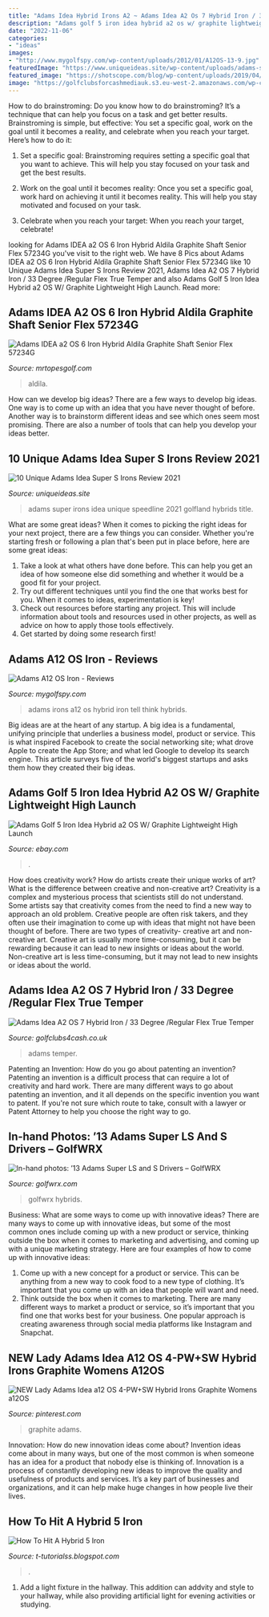```yaml
---
title: "Adams Idea Hybrid Irons A2 ~ Adams Idea A2 Os 7 Hybrid Iron / 33 Degree /regular Flex True Temper"
description: "Adams golf 5 iron idea hybrid a2 os w/ graphite lightweight high launch"
date: "2022-11-06"
categories:
- "ideas"
images:
- "http://www.mygolfspy.com/wp-content/uploads/2012/01/A12OS-13-9.jpg"
featuredImage: "https://www.uniqueideas.site/wp-content/uploads/adams-speedline-super-s-black-hybrids-on-sale-carls-golfland.jpg"
featured_image: "https://shotscope.com/blog/wp-content/uploads/2019/04/ironVhybrid.png"
image: "https://golfclubsforcashmediauk.s3.eu-west-2.amazonaws.com/wp-content/uploads/2021/06/16141355/Adams-Idea-A2-OS-7-Hybrid-Iron-33-Degree-Regular-Flex-True-Temper-ADSIDE013-184875253884-3-1536x1026.jpg"
---
```



How to do brainstroming:
Do you know how to do brainstroming? It’s a technique that can help you focus on a task and get better results. Brainstroming is simple, but effective: You set a specific goal, work on the goal until it becomes a reality, and celebrate when you reach your target. Here’s how to do it: 
1. Set a specific goal: Brainstroming requires setting a specific goal that you want to achieve. This will help you stay focused on your task and get the best results. 

2. Work on the goal until it becomes reality: Once you set a specific goal, work hard on achieving it until it becomes reality. This will help you stay motivated and focused on your task. 

3. Celebrate when you reach your target: When you reach your target, celebrate!

	

		
looking for Adams IDEA a2 OS 6 Iron Hybrid Aldila Graphite Shaft Senior Flex 57234G you've visit to the right web. We have 8 Pics about Adams IDEA a2 OS 6 Iron Hybrid Aldila Graphite Shaft Senior Flex 57234G like 10 Unique Adams Idea Super S Irons Review 2021, Adams Idea A2 OS 7 Hybrid Iron / 33 Degree /Regular Flex True Temper and also Adams Golf 5 Iron Idea Hybrid a2 OS W/ Graphite Lightweight High Launch. Read more:
		
    
## Adams IDEA A2 OS 6 Iron Hybrid Aldila Graphite Shaft Senior Flex 57234G

<img loading=lazy src="https://cdn2.bigcommerce.com/n-pktq5q/ghg13z/products/53018/images/1041725/57234g-adams-idea-a12-os-6-iron-hybrid-graphite-shaft-senior-flex-57234g__63560.1572612770.480.600.jpg?c=2" onerror="this.onerror=null;this.src='https://tse4.mm.bing.net/th?id=OIP.j7XLan8dv19IR6XanXuXNwHaHa&amp;pid=15.1';" alt="Adams IDEA a2 OS 6 Iron Hybrid Aldila Graphite Shaft Senior Flex 57234G">

_Source: mrtopesgolf.com_

>aldila. 

	

How can we develop big ideas?
There are a few ways to develop big ideas. One way is to come up with an idea that you have never thought of before. Another way is to brainstorm different ideas and see which ones seem most promising. There are also a number of tools that can help you develop your ideas better.

    
## 10 Unique Adams Idea Super S Irons Review 2021

<img loading=lazy src="https://www.uniqueideas.site/wp-content/uploads/adams-speedline-super-s-black-hybrids-on-sale-carls-golfland.jpg" onerror="this.onerror=null;this.src='https://tse2.mm.bing.net/th?id=OIP.OYGBG2lPCSS9UJYbONvARwHaHa&amp;pid=15.1';" alt="10 Unique Adams Idea Super S Irons Review 2021">

_Source: uniqueideas.site_

>adams super irons idea unique speedline 2021 golfland hybrids title. 

	

What are some great ideas?
When it comes to picking the right ideas for your next project, there are a few things you can consider. Whether you're starting fresh or following a plan that's been put in place before, here are some great ideas:
1. Take a look at what others have done before. This can help you get an idea of how someone else did something and whether it would be a good fit for your project. 
2. Try out different techniques until you find the one that works best for you. When it comes to ideas, experimentation is key! 
3. Check out resources before starting any project. This will include information about tools and resources used in other projects, as well as advice on how to apply those tools effectively. 
4. Get started by doing some research first!

    
## Adams A12 OS Iron - Reviews

<img loading=lazy src="http://www.mygolfspy.com/wp-content/uploads/2012/01/A12OS-13-9.jpg" onerror="this.onerror=null;this.src='https://tse4.mm.bing.net/th?id=OIP.-bGTXqE6Ofr7in40yaVmlQHaE6&amp;pid=15.1';" alt="Adams A12 OS Iron - Reviews">

_Source: mygolfspy.com_

>adams irons a12 os hybrid iron tell think hybrids. 

	

Big ideas are at the heart of any startup. A big idea is a fundamental, unifying principle that underlies a business model, product or service. This is what inspired Facebook to create the social networking site; what drove Apple to create the App Store; and what led Google to develop its search engine. This article surveys five of the world's biggest startups and asks them how they created their big ideas.

    
## Adams Golf 5 Iron Idea Hybrid A2 OS W/ Graphite Lightweight High Launch

<img loading=lazy src="http://i.ebayimg.com/images/i/252376157225-0-1/s-l1000.jpg" onerror="this.onerror=null;this.src='https://tse3.mm.bing.net/th?id=OIP.mLlnj08OJ5R-alJwyazZ9AHaJ4&amp;pid=15.1';" alt="Adams Golf 5 Iron Idea Hybrid a2 OS W/ Graphite Lightweight High Launch">

_Source: ebay.com_

>. 

	

How does creativity work? How do artists create their unique works of art? What is the difference between creative and non-creative art?
Creativity is a complex and mysterious process that scientists still do not understand. Some artists say that creativity comes from the need to find a new way to approach an old problem. Creative people are often risk takers, and they often use their imagination to come up with ideas that might not have been thought of before. There are two types of creativity- creative art and non-creative art. Creative art is usually more time-consuming, but it can be rewarding because it can lead to new insights or ideas about the world. Non-creative art is less time-consuming, but it may not lead to new insights or ideas about the world.

    
## Adams Idea A2 OS 7 Hybrid Iron / 33 Degree /Regular Flex True Temper

<img loading=lazy src="https://golfclubsforcashmediauk.s3.eu-west-2.amazonaws.com/wp-content/uploads/2021/06/16141355/Adams-Idea-A2-OS-7-Hybrid-Iron-33-Degree-Regular-Flex-True-Temper-ADSIDE013-184875253884-3-1536x1026.jpg" onerror="this.onerror=null;this.src='https://tse3.mm.bing.net/th?id=OIP.KZoWC5zn3JqdONvUHvuG5gHaE8&amp;pid=15.1';" alt="Adams Idea A2 OS 7 Hybrid Iron / 33 Degree /Regular Flex True Temper">

_Source: golfclubs4cash.co.uk_

>adams temper. 

	

Patenting an Invention: How do you go about patenting an invention?
Patenting an invention is a difficult process that can require a lot of creativity and hard work. There are many different ways to go about patenting an invention, and it all depends on the specific invention you want to patent. If you're not sure which route to take, consult with a lawyer or Patent Attorney to help you choose the right way to go.

    
## In-hand Photos: ’13 Adams Super LS And S Drivers – GolfWRX

<img loading=lazy src="https://www.golfwrx.com/wp-content/uploads/2012/12/Screen-Shot-2012-12-12-at-3.14.19-PM.png" onerror="this.onerror=null;this.src='https://tse3.mm.bing.net/th?id=OIP.X0uV37M--fqslKgh-LiR0wHaCo&amp;pid=15.1';" alt="In-hand photos: ’13 Adams Super LS and S Drivers – GolfWRX">

_Source: golfwrx.com_

>golfwrx hybrids. 

	

Business: What are some ways to come up with innovative ideas?
There are many ways to come up with innovative ideas, but some of the most common ones include coming up with a new product or service, thinking outside the box when it comes to marketing and advertising, and coming up with a unique marketing strategy. Here are four examples of how to come up with innovative ideas: 
1. Come up with a new concept for a product or service. This can be anything from a new way to cook food to a new type of clothing. It’s important that you come up with an idea that people will want and need. 
2. Think outside the box when it comes to marketing. There are many different ways to market a product or service, so it’s important that you find one that works best for your business. One popular approach is creating awareness through social media platforms like Instagram and Snapchat.

    
## NEW Lady Adams Idea A12 OS 4-PW+SW Hybrid Irons Graphite Womens A12OS

<img loading=lazy src="https://i.pinimg.com/originals/1f/f4/ed/1ff4ed14116f7737de4d31a3d3c09c41.jpg" onerror="this.onerror=null;this.src='https://tse2.mm.bing.net/th?id=OIP.3ubrrw1WCfwzah8rT8-8tAHaGr&amp;pid=15.1';" alt="NEW Lady Adams Idea a12 OS 4-PW+SW Hybrid Irons Graphite Womens a12OS">

_Source: pinterest.com_

>graphite adams. 

	

Innovation: How do new innovation ideas come about?
Invention ideas come about in many ways, but one of the most common is when someone has an idea for a product that nobody else is thinking of. Innovation is a process of constantly developing new ideas to improve the quality and usefulness of products and services. It’s a key part of businesses and organizations, and it can help make huge changes in how people live their lives.

    
## How To Hit A Hybrid 5 Iron

<img loading=lazy src="https://shotscope.com/blog/wp-content/uploads/2019/04/ironVhybrid.png" onerror="this.onerror=null;this.src='https://tse2.mm.bing.net/th?id=OIP.8UN3n1oykplKMvqUbqPfBgHaEa&amp;pid=15.1';" alt="How To Hit A Hybrid 5 Iron">

_Source: t-tutorialss.blogspot.com_

>. 

	

1. Add a light fixture in the hallway. This addition can addvity and style to your hallway, while also providing artificial light for evening activities or studying.

